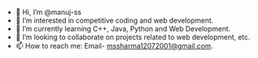 - 👋 Hi, I’m @manuj-ss
- 👀 I’m interested in competitive coding and web development.
- 🌱 I’m currently learning C++, Java, Python and Web Development.
- 💞️ I’m looking to collaborate on projects related to web development, etc.
- 📫 How to reach me: Email- mssharma12072001@gmail.com.

<!---
manuj-ss/manuj-ss is a ✨ special ✨ repository because its `README.md` (this file) appears on your GitHub profile.
You can click the Preview link to take a look at your changes.
--->
